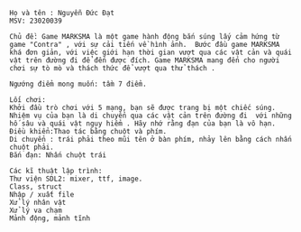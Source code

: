    Họ và tên : Nguyễn Đức Đạt
    MSV: 23020039
    
    Chủ đề: Game MARKSMA là một game hành động bắn súng lấy cảm hứng từ game "Contra" , với sự cải tiến về hình ảnh.  Bước đầu game MARKSMA khá đơn giản, với việc giới hạn thời gian vượt qua các vật cản và quái vật trên đường đi để đến được đích. Game MARKSMA mang đến cho người chơi sự tò mò và thách thức để vượt qua thử thách .
    
    Ngướng điểm mong muốn: tầm 7 điểm.
    
    Lối chơi:
    Khởi đầu trò chơi với 5 mạng, bạn sẽ được trang bị một chiếc súng. Nhiệm vụ của bạn là di chuyển qua các vật cản trên đường đi  với những hố sâu và quái vật nguy hiểm . Hãy nhớ rằng đạn của bạn là vô hạn.
    Điều khiển:Thao tác bằng chuột và phím.
    Di chuyển : trái phải theo mũi tên ở bàn phím, nhảy lên bằng cách nhấn chuột phải.
    Bắn đạn: Nhấn chuột trái

    Các kĩ thuật lập trình:
    Thư viện SDL2: mixer, ttf, image.
    Class, struct
    Nhập / xuất file
    Xử lý nhân vật
    Xử lý va chạm
    Mảnh động, mảnh tĩnh
